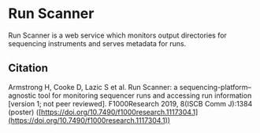 # Run Scanner

Run Scanner is a web service which monitors output directories for sequencing instruments and serves metadata for runs. 


## Citation

Armstrong H, Cooke D, Lazic S et al. Run Scanner: a sequencing-platform–agnostic tool for monitoring sequencer runs and accessing run information [version 1; not peer reviewed]. F1000Research 2019, 8(ISCB Comm J):1384 (poster) ([https://doi.org/10.7490/f1000research.1117304.1](https://doi.org/10.7490/f1000research.1117304.1))

